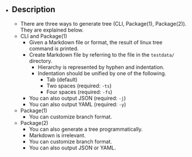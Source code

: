 - ## Description
    - There are three ways to generate tree (CLI, Package(1), Package(2)). They are explained below.
    - CLI and Package(1)
        - Given a Markdown file or format, the result of linux tree command is printed.
        - Create Markdown file by referring to the file in the `testdata/` directory.
            - Hierarchy is represented by hyphen and indentation.
            - Indentation should be unified by one of the following.
                - Tab (default)
                - Two spaces (required: `-ts`)
                - Four spaces (required: `-fs`)
        - You can also output JSON (required: `-j`)
        - You can also output YAML (required: `-y`)
    - Package(1)
        - You can customize branch format.
    - Package(2)
        - You can also generate a tree programmatically.
        - Markdown is irrelevant.
        - You can customize branch format.
        - You can also output JSON or YAML.
